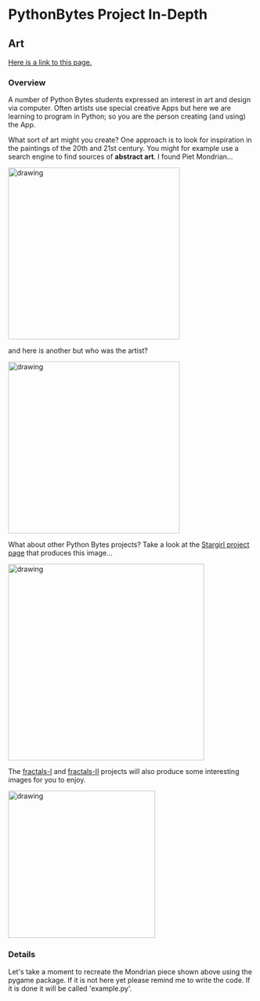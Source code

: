 # PythonBytes Project In-Depth


## Art


[Here is a link to this page.](https://github.com/robfatland/pythonbytes/tree/master/projects/art#pythonbytes-project-in-depth)


### Overview


A number of Python Bytes students expressed an interest in art and design via computer. Often artists use special
creative Apps but here we are learning to program in Python; so you are the person creating (and using) the App. 


What sort of art might you create? One approach is to look for inspiration in the paintings of the 20th and 21st
century. You might for example use a search engine to find sources of **abstract art**. I found Piet Mondrian...


<img src="https://github.com/robfatland/pythonbytes/blob/master/projects/art/mondrian.png" alt="drawing" width="350"/>


and here is another but who was the artist? 


<img src="https://github.com/robfatland/pythonbytes/blob/master/projects/art/abstract.png" alt="drawing" width="350"/>


What about other Python Bytes projects? Take a look at the 
[Stargirl project page](https://github.com/robfatland/pythonbytes/tree/master/projects/stargirl#pythonbytes-project-in-depth)
that produces this image...

<img src="https://github.com/robfatland/pythonbytes/blob/master/projects/stargirl/trajectories.png" alt="drawing" width="400"/>


The 
[fractals-I](https://github.com/robfatland/pythonbytes/tree/master/projects/fractals-I#pythonbytes-project-in-depth)
and 
[fractals-II](https://github.com/robfatland/pythonbytes/tree/master/projects/fractals-II#pythonbytes-project-in-depth)
projects will also produce some interesting images for you to enjoy.


<img src="https://github.com/robfatland/pythonbytes/blob/master/projects/art/julia.png" alt="drawing" width="300"/>


### Details


Let's take a moment to recreate the Mondrian piece shown above using the pygame package.
If it is not here yet please remind me to write the code. If it is done it will be 
called 'example.py'.


